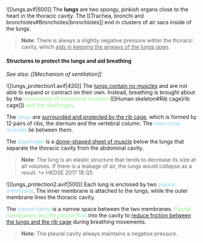 ![[lungs.avif|600]]
The **lungs** are two spongy, pinkish organs close to the heart in the thoracic cavity. The [[Trachea, bronchi and bronchioles#Bronchioles|bronchioles]] end in clusters of air sacs inside of the lungs.

> **Note**:
> There is always a slightly negative pressure within the thoracic cavity, which <u>aids in keeping the airways of the lungs open</u>.

#### Structures to protect the lungs and aid breathing
*See also: [[Mechanism of ventilation]]*

![[lungs_protection1.avif|420]]
The <u>lungs contain no muscles</u> and are not able to expand or contract on their own. Instead, breathing is brought about by the <span style="color: lightgreen">movements of intercostal muscles</span> ([[Human skeleton#Rib cage|rib cage]]) <span style="color: lightgreen">and the diaphragm</span>.

The <span style="color: skyblue">lungs</span> are <u>surrounded and protected by the rib cage</u>, which is formed by 12 pairs of ribs, the sternum and the vertebral column. The <span style="color: skyblue">intercostal muscles</span> lie between them.

The <span style="color: skyblue">diaphragm</span> is a <u>dome-shaped sheet of muscle</u> below the lungs that separate the thoracic cavity from the abdominal cavity.

> **Note**:
> The lung is an elastic structure that tends to decrease its size at all volumes. If there is a leakage of air, the lungs would collapse as a result.
> ↪️ HKDSE 2017 1B Q5

![[lungs_protection2.avif|500]]
Each lung is enclosed by two <span style="color: skyblue">pleural membrane</span>. The inner membrane is attached to the lungs, while the outer membrane lines the thoracic cavity.

The <span style="color: skyblue">pleural cavity</span> is a narrow space between the two membranes. <span style="color: lightgreen">Pleural membranes secrete pleural fluid</span> into the cavity to <u>reduce friction between the lungs and the rib cage</u> during breathing movements.

> **Note**:
> The pleural cavity always maintains a negative pressure.

